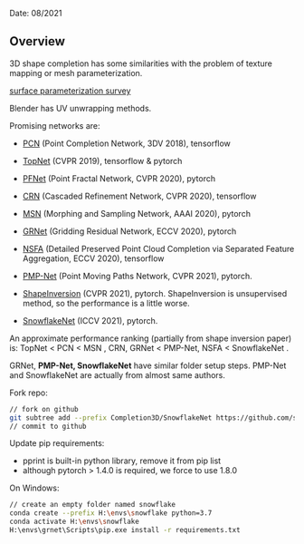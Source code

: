 Date: 08/2021

## Overview

3D shape completion has some similarities with the problem of texture mapping or mesh parameterization.

[surface parameterization survey](https://graphics.stanford.edu/courses/cs468-05-fall/Papers/param-survey.pdf)



Blender has UV unwrapping methods.

Promising networks are:

* [PCN](https://github.com/wentaoyuan/pcn) (Point Completion Network, 3DV 2018), tensorflow
* [TopNet](https://github.com/lynetcha/completion3d) (CVPR 2019), tensorflow & pytorch

* [PFNet](https://github.com/zztianzz/PF-Net-Point-Fractal-Network) (Point Fractal Network, CVPR 2020), pytorch
* [CRN](https://github.com/xiaogangw/cascaded-point-completion) (Cascaded Refinement Network, CVPR 2020), tensorflow
* [MSN](https://github.com/Colin97/MSN-Point-Cloud-Completion) (Morphing and Sampling Network, AAAI 2020), pytorch
* [GRNet](https://github.com/hzxie/GRNet) (Gridding Residual Network, ECCV 2020), pytorch
* [NSFA](https://github.com/XLechter/Detail-Preserved-Point-Cloud-Completion-via-SFA) (Detailed Preserved Point Cloud Completion via Separated Feature Aggregation, ECCV 2020), tensorflow 
* [PMP-Net](https://github.com/diviswen/PMP-Net) (Point Moving Paths Network, CVPR 2021), pytorch.
* [ShapeInversion](https://github.com/junzhezhang/shape-inversion) (CVPR 2021), pytorch. ShapeInversion is unsupervised method, so the performance is a little worse.
* [SnowflakeNet](https://github.com/AllenXiangX/SnowflakeNet) (ICCV 2021), pytorch.

An approximate performance ranking (partially from shape inversion paper) is: TopNet < PCN < MSN , CRN, GRNet < PMP-Net, NSFA < SnowflakeNet .

GRNet, **PMP-Net, SnowflakeNet** have similar folder setup steps. PMP-Net and SnowflakeNet are actually from almost same authors.



Fork repo:

```bash
// fork on github
git subtree add --prefix Completion3D/SnowflakeNet https://github.com/symphonylyh/SnowflakeNet.git main --squash
// commit to github
```

Update pip requirements:

* pprint is built-in python library, remove it from pip list
* although pytorch > 1.4.0 is required, we force to use 1.8.0

On Windows:

```bash
// create an empty folder named snowflake
conda create --prefix H:\envs\snowflake python=3.7
conda activate H:\envs\snowflake
H:\envs\grnet\Scripts\pip.exe install -r requirements.txt
```

